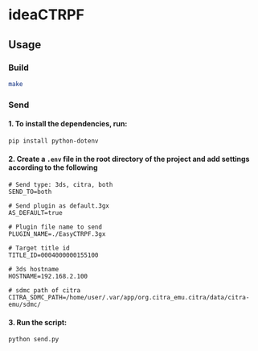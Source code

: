 # ideaCTRPF

## Usage

### Build

```bash
make
```

### Send

#### 1. To install the dependencies, run:

```bash
pip install python-dotenv
```

#### 2. Create a `.env` file in the root directory of the project and add settings according to the following
```
# Send type: 3ds, citra, both
SEND_TO=both

# Send plugin as default.3gx
AS_DEFAULT=true

# Plugin file name to send
PLUGIN_NAME=./EasyCTRPF.3gx

# Target title id
TITLE_ID=0004000000155100

# 3ds hostname
HOSTNAME=192.168.2.100

# sdmc path of citra
CITRA_SDMC_PATH=/home/user/.var/app/org.citra_emu.citra/data/citra-emu/sdmc/
```

#### 3. Run the script:

```bash
python send.py
```
